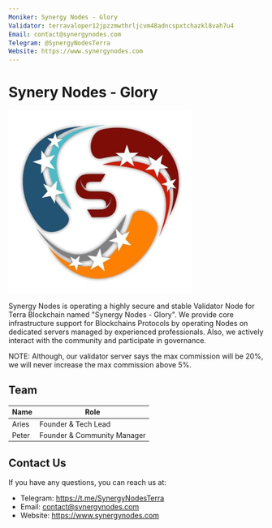 ```yaml
---
Moniker: Synergy Nodes - Glory
Validator: terravaloper12jpzzmwthrljcvm48adncspxtchazkl8vah7u4
Email: contact@synergynodes.com
Telegram: @SynergyNodesTerra
Website: https://www.synergynodes.com
---
```


# Synery Nodes - Glory
![SynergyNodes](synergynodes.jpg)

Synergy Nodes is operating a highly secure and stable Validator Node for Terra Blockchain named "Synergy Nodes - Glory". We provide core infrastructure support for Blockchains Protocols by operating Nodes on dedicated servers managed by experienced professionals. Also, we actively interact with the community and participate in governance.

NOTE: Although, our validator server says the max commission will be 20%, we will never increase the max commission above 5%.

## Team

| Name         | Role
| ------------ | -------------------         |
| Aries        | Founder & Tech Lead         |
| Peter        | Founder & Community Manager |

## Contact Us

If you have any questions, you can reach us at:

- Telegram: https://t.me/SynergyNodesTerra
- Email: contact@synergynodes.com
- Website: https://www.synergynodes.com
